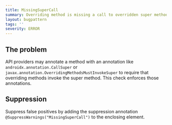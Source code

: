 ```yaml
---
title: MissingSuperCall
summary: Overriding method is missing a call to overridden super method
layout: bugpattern
tags: ''
severity: ERROR
---
```


<!--
*** AUTO-GENERATED, DO NOT MODIFY ***
To make changes, edit the @BugPattern annotation or the explanation in docs/bugpattern.
-->


## The problem
API providers may annotate a method with an annotation like
`androidx.annotation.CallSuper` or
`javax.annotation.OverridingMethodsMustInvokeSuper` to require that overriding
methods invoke the super method. This check enforces those annotations.

## Suppression
Suppress false positives by adding the suppression annotation `@SuppressWarnings("MissingSuperCall")` to the enclosing element.
